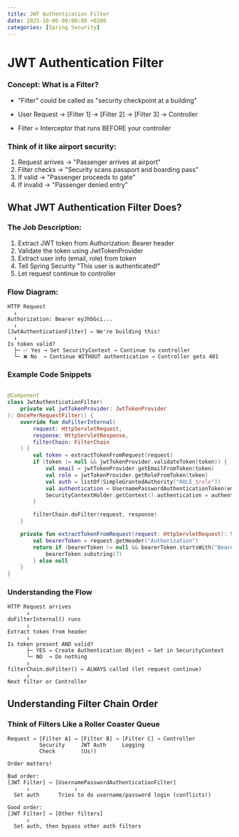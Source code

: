 ```yaml
---
title: JWT Authentication Filter
date: 2025-10-06 00:00:00 +0200
categories: [Spring Security]
---
```


# JWT Authentication Filter

### Concept: What is a Filter?
- "Filter" could be called as "security checkpoint at a building"

- User Request -> [Filter 1] -> [Filter 2] -> [Filter 3] -> Controller

- Filter = Interceptor that runs BEFORE your controller

### Think of it like airport security:
1. Request arrives → "Passenger arrives at airport"
2. Filter checks → "Security scans passport and boarding pass"
3. If valid → "Passenger proceeds to gate"
4. If invalid → "Passenger denied entry"

## What JWT Authentication Filter Does?

### The Job Description:

1. Extract JWT token from Authorization: Bearer <token> header
2. Validate the token using JwtTokenProvider
3. Extract user info (email, role) from token
4. Tell Spring Security "This user is authenticated!"
5. Let request continue to controller

### Flow Diagram:

```
HTTP Request
  ↓
Authorization: Bearer eyJhbGci...
  ↓
[JwtAuthenticationFilter] ← We're building this!
  ↓
Is token valid?
  ├─ ✅ Yes → Set SecurityContext → Continue to controller
  └─ ❌ No  → Continue WITHOUT authentication → Controller gets 401
```

### Example Code Snippets

```kotlin

@Component
class JwtAuthenticationFilter(
    private val jwtTokenProvider: JwtTokenProvider
): OncePerRequestFilter() {
    override fun doFilterInternal(
        request: HttpServletRequest,
        response: HttpServletResponse,
        filterChain: FilterChain
    ) {
        val token = extractTokenFromRequest(request)
        if (token != null && jwtTokenProvider.validateToken(token)) {
            val email = jwtTokenProvider.getEmailFromToken(token)
            val role = jwtTokenProvider.getRoleFromToken(token)
            val auth = listOf(SimpleGrantedAuthority("ROLE_$role"))
            val authentication = UsernamePasswordAuthenticationToken(email, null, auth)
            SecurityContextHolder.getContext().authentication = authentication
        }

        filterChain.doFilter(request, response)
    }

    private fun extractTokenFromRequest(request: HttpServletRequest): String? {
        val bearerToken = request.getHeader("Authorization")
        return if (bearerToken != null && bearerToken.startsWith("Bearer ")) {
            bearerToken.substring(7)
        } else null
    }
}

```

### Understanding the Flow
```
HTTP Request arrives
      ↓
doFilterInternal() runs
      ↓
Extract token from header
      ↓
Is token present AND valid?
      ├─ YES → Create Authentication Object → Set in SecurityContext
      └─ NO  → Do nothing
      ↓
filterChain.doFilter() ← ALWAYS called (let request continue)
      ↓
Next filter or Controller
```

## Understanding Filter Chain Order

### Think of Filters Like a Roller Coaster Queue

```
Request → [Filter A] → [Filter B] → [Filter C] → Controller
          Security     JWT Auth     Logging
          Check        (Us!)

Order matters!

Bad order:
[JWT Filter] → [UsernamePasswordAuthenticationFilter]
      ↓              ↓
  Set auth      Tries to do username/password login (conflicts!)

Good order:
[JWT Filter] → [Other filters]
      ↓
  Set auth, then bypass other auth filters
```    
